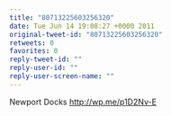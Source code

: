 ```yaml
---
title: "80713225603256320"
date: Tue Jun 14 19:08:27 +0000 2011
original-tweet-id: "80713225603256320"
retweets: 0
favorites: 0
reply-tweet-id: ""
reply-user-id: ""
reply-user-screen-name: ""
---
```

Newport Docks http://wp.me/p1D2Nv-E
